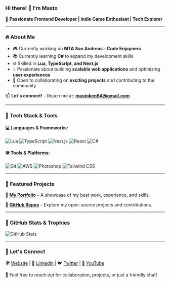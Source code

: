 ### Hi there! 👋 I'm **Masto**

🚀 **Passionate Frontend Developer | Indie Game Enthusiast | Tech Explorer**

---

### 🔥 About Me

- 🎮 Currently working on **MTA San Andreas - Code Enjoyners**
- 📚 Currently learning **C#** to expand my development skills
- 🌐 Skilled in **Lua, TypeScript, and Next.js**
- 💡 Passionate about building **scalable web applications** and optimizing **user experiences**
- 🎯 Open to collaborating on **exciting projects** and contributing to the community

📫 **Let's connect!** – Reach me at: **mastoken64@gmail.com**

---

### 🚀 Tech Stack & Tools

#### 💻 Languages & Frameworks:
![Lua](https://img.shields.io/badge/Lua-2C2D72?style=for-the-badge&logo=lua&logoColor=white)
![TypeScript](https://img.shields.io/badge/TypeScript-007ACC?style=for-the-badge&logo=typescript&logoColor=white)
![Next.js](https://img.shields.io/badge/Next.js-000000?style=for-the-badge&logo=nextdotjs&logoColor=white)
![React](https://img.shields.io/badge/React-20232A?style=for-the-badge&logo=react&logoColor=61DAFB)
![C#](https://img.shields.io/badge/C%23-239120?style=for-the-badge&logo=c-sharp&logoColor=white)

#### 🛠️ Tools & Platforms:
![Git](https://img.shields.io/badge/Git-F05032?style=for-the-badge&logo=git&logoColor=white)
![AWS](https://img.shields.io/badge/AWS-232F3E?style=for-the-badge&logo=amazonaws&logoColor=white)
![Photoshop](https://img.shields.io/badge/Adobe_Photoshop-31A8FF?style=for-the-badge&logo=adobe-photoshop&logoColor=white)
![Tailwind CSS](https://img.shields.io/badge/TailwindCSS-06B6D4?style=for-the-badge&logo=tailwindcss&logoColor=white)

---

### 🌟 Featured Projects

📌 **[My Portfolio](https://dev.masto.gg)** – A showcase of my best work, experience, and skills.

📌 **[GitHub Repos](https://github.com/wapotrack?tab=repositories)** – Explore my open-source projects and contributions.

---

### 🎯 GitHub Stats & Trophies

![GitHub Stats](https://github-readme-stats.vercel.app/api?username=wapotrack&show_icons=true&theme=radical)


---

### 📢 Let's Connect

🌍 [Website](https://dev.masto.gg) | 💼 [LinkedIn](#) | 🐦 [Twitter](#) | 🎥 [YouTube](#)

💬 Feel free to reach out for collaboration, projects, or just a friendly chat!

